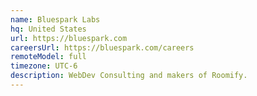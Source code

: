 ```yaml
---
name: Bluespark Labs
hq: United States
url: https://bluespark.com
careersUrl: https://bluespark.com/careers
remoteModel: full
timezone: UTC-6
description: WebDev Consulting and makers of Roomify.
---
```

